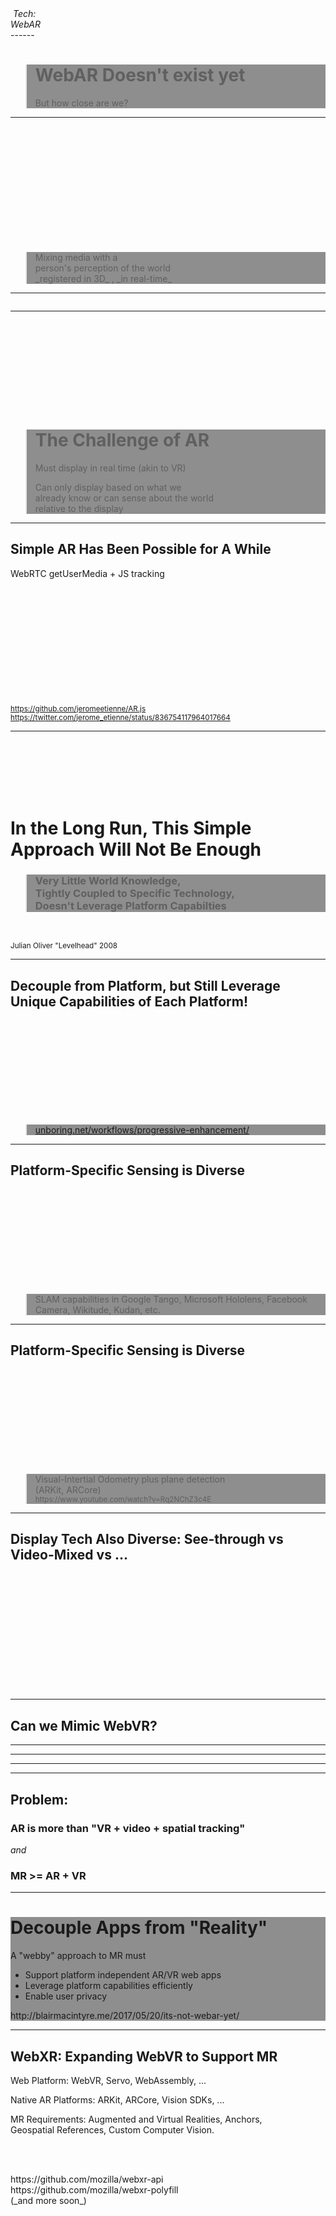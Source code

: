 <!-- .slide: data-background="resources/textures/background-radial.jpeg" -->

<div class="captioned-image-row">
  <div>
    <img class="plain" data-src="resources/textures/arShadows-circ.png">
    <i>Tech:<br> WebAR</i>
  </div>
</div>
------
<!-- .slide: data-background="resources/textures/khronos-pic.jpg" -->
<blockquote style="background: rgba(32, 32, 32, 0.5);">

<h1>  WebAR Doesn't exist yet</h1>
But how close are we?
</blockquote>

------
<!-- .slide: data-background-video="resources/videos/shadow-movie4-720p.mov" -->

<br>
<br>
<br>
<br>
<br>
<br>
<br>
<br>
<br>
<br>
<br>
<blockquote style="background: rgba(32, 32, 32, 0.5);">
    Mixing media with a <br>
    person's perception of the world<br>
    <span class="green">_registered in 3D_</span>
    <span class="green">, _in real-time_</span>
</blockquote>

------

<!-- .slide: data-background="resources/textures/background-radial.jpeg" -->

<div class="image-row">
  <div><img class="plain" data-src="resources/textures/ardisplay-hololens-circ.png"></div>
  <div><img class="plain" data-src="resources/textures/ardisplay-daqri-circ.png"></div>
  <div><img class="plain" data-src="resources/textures/ardisplay-odg-circ.png"></div>
  <div><img class="plain" data-src="resources/textures/ardisplay-meta-circ.png"></div>
</div>
<div class="image-row">
  <div><img class="plain" data-src="resources/textures/ardisplay-vuzix-circ.png"></div>
  <div><img class="plain" data-src="resources/textures/lenovo-phab2-lowes-circ.png"></div>
  <div><img class="plain" data-src="resources/textures/iphone7plus-circ.png"></div>
  <div><img class="plain" data-src="resources/textures/ardisplay-magicleap-circ.png"></div>

<!-- NOTES -->

------

<!-- .slide: data-background-video="resources/videos/ARhrrrr-short.mov" -->

<br>
<br>
<br>
<br>
<br>
<br>
<br>
<br>
<blockquote style="background: rgba(32, 32, 32, 0.5);">
<h1>The Challenge of AR</h1>
<p>Must display in <span class="green">real time</span> (akin to VR)</p>
<p>Can only  <span class="green">display</span> based on what we <br>
already <span class="green">know</span> or can <span class="green">sense</span> 
about the world <br><span class="green"> relative to </SPAN> the display</p>
</blockquote>

------

<!-- .slide: data-background-video="resources/videos/arjs-hole.mp4" -->

<h2>Simple AR Has Been Possible for A While</h2>
<p>WebRTC <span class="green">getUserMedia</span> + JS tracking</p><br>
<br>
<br><br>
<br>

<br>
<br>
<br>
<br>
<br>
<br>
<small><a href="https://github.com/jeromeetienne/AR.js">https://github.com/jeromeetienne/AR.js</a><br>
<a href="https://twitter.com/jerome_etienne/status/836754117964017664">https://twitter.com/jerome_etienne/status/836754117964017664</a></small>

------

<!-- .slide: data-background="resources/textures/levelhead.png" -->

<br>
<br>
<br>
<br>
<br>
<h1>In the Long Run, This Simple Approach Will Not Be Enough</h1>
<blockquote style="background: rgba(32, 32, 32, 0.5);">
    <span><h3>Very Little World Knowledge,<br>
    Tightly Coupled to Specific Technology,<br>
    Doesn't Leverage Platform Capabilties</h3></span>
</blockquote>

<br>
<p><small>Julian Oliver "Levelhead" 2008</small></p>


------

<!-- .slide: data-background-video="resources/videos/Unboring.net-Progressive-Enhancement.mp4" -->

<h2>Decouple from Platform, but Still Leverage Unique Capabilities of Each Platform!</h2>
<br>
<br>
<br>	
<br>
<br>
<br>
<br>
<br>
<br>
<blockquote style="background: rgba(32, 32, 32, 0.5);">
    <span><a href="https://unboring.net/workflows/progressive-enhancement/">unboring.net/workflows/progressive-enhancement/</a>
    </span>
</blockquote>
    
------

<!-- .slide: data-background-video="resources/videos/tango-cat-trim.m4v" data-transition="slide-in none-out" -->

<h2>Platform-Specific Sensing is Diverse</h2>
<br>
<br>
<br>
<br>
<br>
<br>
<br>
<br>
<br>
<blockquote style="background: rgba(32, 32, 32, 0.5);">
    <span>SLAM capabilities in Google Tango, Microsoft Hololens, Facebook Camera, Wikitude, Kudan, etc.
    </span>
</blockquote>

------

<!-- .slide: data-background-video="resources/videos/ARKit BB-8 Test.mp4" data-transition="none-in slide-out" -->

<h2>Platform-Specific Sensing is Diverse</h2>
<br>
<br>
<br>
<br>
<br>
<br>
<br>
<br>
<br>
<blockquote style="background: rgba(32, 32, 32, 0.5);">
    <span>Visual-Intertial Odometry plus plane detection<br> (ARKit, ARCore) <br> <small>https://www.youtube.com/watch?v=Rq2NChZ3c4E</small>
    </span>
</blockquote>

------

<!-- .slide: data-background-video="resources/videos/hololens-trim-noaudio.mp4" -->

<h2>Display Tech Also Diverse: See-through vs Video-Mixed vs ...</h2>
<br>
<br>
<br>
<br>
<br>
<br>
<br>
<br>
<br>
<br>
<br>

------

<!-- .slide: data-background="resources/textures/background-radial.jpeg" -->

## Can we Mimic WebVR? 

------

<!-- .slide: data-background="resources/textures/sketch-web-arch.png" -->

------

<!-- .slide: data-background="resources/textures/sketch-webvr-arch2.png" -->

------

<!-- .slide: data-background="resources/textures/sketch-webvr-arch-orig.png" -->

------

<!-- .slide: data-background="resources/textures/background-radial.jpeg" -->

## Problem: 
### AR is more than "VR + video + spatial tracking"
_and_
### MR >= AR + VR

------

<!-- .slide: data-background="resources/textures/home-HoloLens-crop.jpg" -->

<div style="background: rgba(32, 32, 32, 0.5);">

<h1>Decouple Apps from "Reality"</h1>

<p>A "webby" approach to MR must</p>

<ul>
<li> Support platform independent AR/VR web apps</li>
<li> Leverage platform capabilities efficiently</li>
<li> Enable user privacy</li>
</ul>

<p>http://blairmacintyre.me/2017/05/20/its-not-webar-yet/</p>

</div>

------

<!-- .slide: data-background="resources/textures/background-radial.jpeg" -->

<h2>WebXR: Expanding WebVR to Support MR</h2>
<p>Web Platform: WebVR, Servo, WebAssembly, ...</p>
<p>Native AR Platforms: ARKit, ARCore, Vision SDKs, ...</p>
<p>MR Requirements: <span class="blue">Augmented and Virtual Realities, Anchors, <br>Geospatial References, Custom Computer Vision</span>.</p>
<br>
<br>
<p>https://github.com/mozilla/webxr-api<br>https://github.com/mozilla/webxr-polyfill <br>(_and more soon_)</p>
